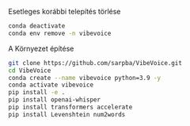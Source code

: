 Esetleges korábbi telepítés törlése

```bash
conda deactivate
conda env remove -n vibevoice
```

A Környezet építése

```bash
git clone https://github.com/sarpba/VibeVoice.git
cd VibeVoice
conda create --name vibevoice python=3.9 -y
conda activate vibevoice
pip install -e .
pip install openai-whisper
pip install transformers accelerate
pip install Levenshtein num2words
```